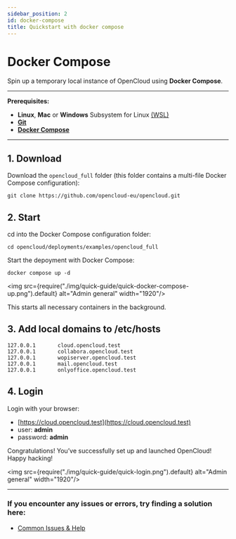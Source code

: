 ```yaml
---
sidebar_position: 2
id: docker-compose
title: Quickstart with docker compose
---
```


# Docker Compose

Spin up a temporary local instance of OpenCloud using **Docker Compose**.

---

**Prerequisites:**
- **Linux**, **Mac** or **Windows** Subsystem for Linux [(WSL)](https://learn.microsoft.com/en-us/windows/wsl/install)
- [**Git**](https://git-scm.com/book/en/v2/Getting-Started-Installing-Git)
- [**Docker Compose**](https://docs.docker.com/compose/install/)


---

##  1. Download

Download the `opencloud_full` folder (this folder contains a multi-file Docker Compose configuration):

```Shell
git clone https://github.com/opencloud-eu/opencloud.git
```

## 2. Start

cd into the Docker Compose configuration folder:

```Shell
cd opencloud/deployments/examples/opencloud_full
```

Start the depoyment with Docker Compose:

```Shell
docker compose up -d
```

<img src={require("./img/quick-guide/quick-docker-compose-up.png").default} alt="Admin general" width="1920"/>

This starts all necessary containers in the background.

## 3. Add local domains to /etc/hosts 

```
127.0.0.1       cloud.opencloud.test
127.0.0.1       collabora.opencloud.test
127.0.0.1       wopiserver.opencloud.test
127.0.0.1       mail.opencloud.test
127.0.0.1       onlyoffice.opencloud.test
```

## 4. Login

Login with your browser:
- [https://cloud.opencloud.test](https://cloud.opencloud.test)
- user: **admin**
- password: **admin**

Congratulations! You’ve successfully set up and launched OpenCloud! Happy hacking!

<img src={require("./img/quick-guide/quick-login.png").default} alt="Admin general" width="1920"/>

--- 

### If you encounter any issues or errors, try finding a solution here: 
- [Common Issues & Help](./common-issues.md)
